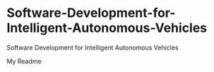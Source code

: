 # Software-Development-for-Intelligent-Autonomous-Vehicles
Software Development for Intelligent Autonomous Vehicles

My Readme
